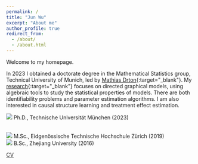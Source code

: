 ```yaml
---
permalink: /
title: "Jun Wu"
excerpt: "About me"
author_profile: true
redirect_from: 
  - /about/
  - /about.html
---
```



Welcome to my homepage.

In 2023 I obtained a doctorate degree in the Mathematical Statistics group, Technical University of Munich, led by [Mathias Drton](https://www.groups.ma.tum.de/en/statistics/people/mathias-drton/){:target="_blank"}. My [research](https://wjmoss.github.io/research/){:target="_blank"} focuses on directed graphical models, using algebraic tools to study the statistical properties of models. There are both identifiability problems and parameter estimation algorithms. I am also interested in causal structure learning and treatment effect estimation.


![](/images/gradhatpng.png) Ph.D., Technische Universität München (2023)
<!-- ;<br>![](/images/gradhatpng.png) Dual M.A., Georgetown University and Universidad Nacional de San Martín, Argentina (2015) -->
<br>![](/images/gradhatpng.png) M.Sc., Eidgenössische Technische Hochschule Zürich (2019)
<br>![](/images/gradhatpng.png) B.Sc., Zhejiang University (2016) 
<!-- ;<br> &nbsp; &nbsp; &nbsp; ![](/images/bullet.png) Study Abroad: Université de Lausanne, Switzerland and Università di Bologna, Italy (2005) -->

[CV](../files/JunWu-202402.pdf)
<!--<script type='text/javascript' id='clustrmaps' src='//cdn.clustrmaps.com/map_v2.js?cl=ffffff&w=700&t=n&d=xe65BzaqOpY0zQQHORKWM9dmdWMkpsgf1KVwSlGcqUc'></script>-->
